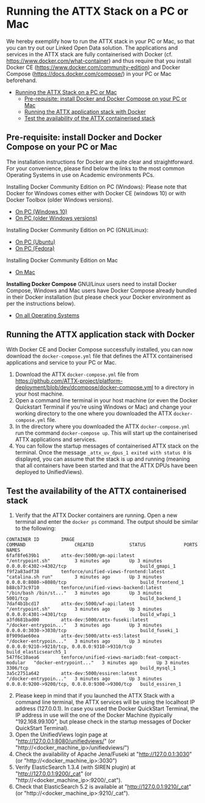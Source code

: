 # Running the ATTX Stack on a PC or Mac

We hereby exemplify how to run the ATTX stack in your PC or Mac, so that you can try out our Linked Open Data solution. The applications and services in the ATTX stack are fully containerised with Docker (cf. https://www.docker.com/what-container) and thus require that you install Docker CE (https://www.docker.com/community-edition) and Docker Compose (https://docs.docker.com/compose/) in your PC or Mac beforehand.

<!-- TOC START min:1 max:3 link:true update:true -->
- [Running the ATTX Stack on a PC or Mac](#running-the-attx-stack-on-a-pc-or-mac)
  - [Pre-requisite: install Docker and Docker Compose on your PC or Mac](#pre-requisite-install-docker-and-docker-compose-on-your-pc-or-mac)
  - [Running the ATTX application stack with Docker](#running-the-attx-application-stack-with-docker)
  - [Test the availability of the ATTX containerised stack](#test-the-availability-of-the-attx-containerised-stack)

<!-- TOC END -->


## Pre-requisite: install Docker and Docker Compose on your PC or Mac
The installation instructions for Docker are quite clear and straightforward. For your convenience, please find below the links to the most common Operating Systems in use on Academic environments PCs.

Installing Docker Community Edition on PC (Windows):
Please note that Docker for Windows comes either with Docker CE (windows 10) or with Docker Toolbox (older Windows versions).
* [On PC (Windows 10)](https://store.docker.com/editions/community/docker-ce-desktop-windows?tab=description)
* [On PC (older Windows versions)](https://www.docker.com/products/docker-toolbox)

Installing Docker Community Edition on PC (GNU/Linux):
* [On PC (Ubuntu)](https://store.docker.com/editions/community/docker-ce-server-ubuntu?tab=description)
* [On PC (Fedora)](https://store.docker.com/editions/community/docker-ce-server-fedora?tab=description)

Installing Docker Community Edition on Mac
* [On Mac](https://store.docker.com/editions/community/docker-ce-desktop-mac?tab=description)


**Installing Docker Compose**
GNU/Linux users need to install Docker Compose, Windows and Mac users have Docker Compose already bundled in their Docker installation (but please check your Docker environment as per the instructions below).
* [On all Operating Systems](https://docs.docker.com/compose/install/)

## Running the ATTX application stack with Docker
With Docker CE and Docker Compose successfully installed, you can now download the `docker-compose.yml` file that defines the ATTX containerised applications and service to your PC or Mac.

1. Download the ATTX `docker-compose.yml` file from https://github.com/ATTX-project/platform-deployment/blob/dev/dcompose/docker-compose.yml to a directory in your host machine.
2. Open a command line terminal in your host machine (or even the Docker Quickstart Terminal if you're using Windows or Mac) and change your working directory to the one where you downloaded the ATTX `docker-compose.yml` file.
3. In the directory where you downloaded the ATTX `docker-compose.yml` run the command `docker-compose up`. This will start up the containerised ATTX applications and services.
5. You can follow the startup messages of containerised ATTX stack on the terminal. Once the message `_attx_uv_dpus_1 exited with status 0` is displayed, you can assume that the stack is up and running (meaning that all containers have been started and that the ATTX DPUs have been deployed to UnifiedViews).


## Test the availability of the ATTX containerised stack
1. Verify that the ATTX Docker containers are running. Open a new terminal and enter the `docker ps` command. The output should be similar to the following:
```
CONTAINER ID        IMAGE                                                 COMMAND                  CREATED             STATUS              PORTS                                            NAMES
6faf8fe639b1        attx-dev:5000/gm-api:latest                           "/entrypoint.sh"         3 minutes ago       Up 3 minutes        0.0.0.0:4302->4302/tcp                           build_gmapi_1
f9f2a83adf38        tenforce/unified-views-frontend:latest                "catalina.sh run"        3 minutes ago       Up 3 minutes        0.0.0.0:8080->8080/tcp                           build_frontend_1
b88cb73c9710        tenforce/unified-views-backend:latest                 "/bin/bash /bin/st..."   3 minutes ago       Up 3 minutes        5001/tcp                                         build_backend_1
7daf4b1bcd17        attx-dev:5000/wf-api:latest                           "/entrypoint.sh"         3 minutes ago       Up 3 minutes        0.0.0.0:4301->4301/tcp                           build_wfapi_1
a3fd681bad00        attx-dev:5000/attx-fuseki:latest                      "/docker-entrypoin..."   3 minutes ago       Up 3 minutes        0.0.0.0:3030->3030/tcp                           build_fuseki_1
8f909dae60ea        attx-dev:5000/attx-es5:latest                         "/docker-entrypoin..."   3 minutes ago       Up 3 minutes        0.0.0.0:9210->9210/tcp, 0.0.0.0:9310->9310/tcp   build_elasticsearch5_1
547f6c10aea6        tenforce/unified-views-mariadb:feat-compact-modular   "docker-entrypoint..."   3 minutes ago       Up 3 minutes        3306/tcp                                         build_mysql_1
3a5c2751a642        attx-dev:5000/essiren:latest                          "/docker-entrypoin..."   3 minutes ago       Up 3 minutes        0.0.0.0:9200->9200/tcp, 0.0.0.0:9300->9300/tcp   build_essiren_1
```

2. Please keep in mind that if you launched the ATTX Stack with a command line terminal, the ATTX services will be using the localhost IP address (127.0.0.1). In case you used the Docker QuickStart Terminal, the IP address in use will the one of the Docker Machine (typically "192.168.99.100", but please check in the startup messages of Docker QuickStart Terminal).
3. Open the UnifiedViews login page at "http://127.0.0.1:8080/unifiedviews/" (or "http://<docker_machine_ip>/unifiedviews/")
4. Check the availability of Apache Jena/Fuseki at "http://127.0.0.1:3030" (or "http://<docker_machine_ip>:3030")
5. Verify ElasticSearch 1.3.4 (with SIREN plugin) at "http://127.0.0.1:9200/_cat" (or "http://<docker_machine_ip>:9200/_cat").
6. Check that ElasticSearch 5.2 is available at "http://127.0.0.1:9210/_cat" (or "http://<docker_machine_ip>:9210/_cat").
